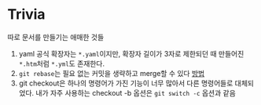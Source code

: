# Trivia
따로 문서를 만들기는 애매한 것들


1. yaml 공식 확장자는 `*.yaml`이지만, 확장자 길이가 3자로 제한되던 때 만들어진 `*.htm`처럼 `*.yml`도 존재한다.
2. `git rebase`는 필요 없는 커밋을 생략하고 merge할 수 있다 [방법](https://flyingsquirrel.medium.com/git-rebase-%ED%95%98%EB%8A%94-%EB%B0%A9%EB%B2%95-ce6816fa859d)
3. git checkout은 하나의 명령어가 가진 기능이 너무 많아서 다른 명령어들로 대체되었다. 내가 자주 사용하는 checkout -b 옵션은 `git switch -c` 옵션과 같음